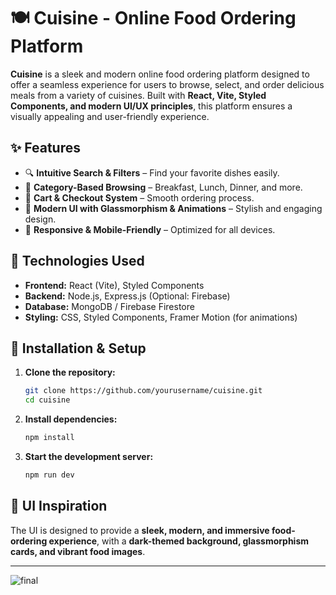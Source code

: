  # 🍽️ Cuisine - Online Food Ordering Platform  

**Cuisine** is a sleek and modern online food ordering platform designed to offer a seamless experience for users to browse, select, and order delicious meals from a variety of cuisines. Built with **React, Vite, Styled Components, and modern UI/UX principles**, this platform ensures a visually appealing and user-friendly experience.  

## ✨ Features  
- 🔍 **Intuitive Search & Filters** – Find your favorite dishes easily.  
- 🍕 **Category-Based Browsing** – Breakfast, Lunch, Dinner, and more.  
- 🛒 **Cart & Checkout System** – Smooth ordering process.  
- 🌟 **Modern UI with Glassmorphism & Animations** – Stylish and engaging design.  
- 📱 **Responsive & Mobile-Friendly** – Optimized for all devices.  

## 🚀 Technologies Used  
- **Frontend:** React (Vite), Styled Components  
- **Backend:** Node.js, Express.js (Optional: Firebase)  
- **Database:** MongoDB / Firebase Firestore  
- **Styling:** CSS, Styled Components, Framer Motion (for animations)  

## 📌 Installation & Setup  
1. **Clone the repository:**  
   ```sh
   git clone https://github.com/yourusername/cuisine.git
   cd cuisine
   ```
2. **Install dependencies:**  
   ```sh
   npm install
   ```
3. **Start the development server:**  
   ```sh
   npm run dev
   ```

## 🎨 UI Inspiration  
The UI is designed to provide a **sleek, modern, and immersive food-ordering experience**, with a **dark-themed background, glassmorphism cards, and vibrant food images**.  

---



![final](https://github.com/user-attachments/assets/5707c3aa-7867-42ce-8770-b1e06b2c7de3)
